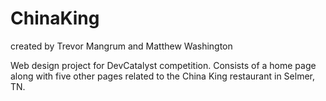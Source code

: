 # ChinaKing
<p>created by Trevor Mangrum and Matthew Washington</p>
Web design project for DevCatalyst competition.
Consists of a home page along with five other pages related to the China King restaurant in Selmer, TN.
